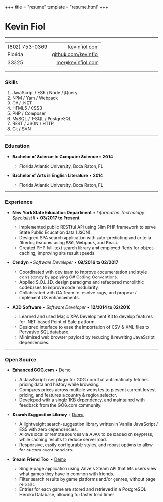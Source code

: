 +++
title = "resume"
template = "resume.html"
+++

# Kevin Fiol

---

|                   |                                                         |
|-------------------|--------------------------------------------------------:|
| (802) 753-0369    | [kevinfiol.com](https://www.kevinfiol.com)               |
| Florida           | [github.com/kevinfiol](https://www.github.com/kevinfiol) |
| 33325             | [me@kevinfiol.com](mailto:me@kevinfiol.com)       |

---

### Skills

1. JavaScript / ES6 / Node / jQuery
1. NPM / Yarn / Webpack
1. C# / .NET
1. HTML5 / CSS3
1. PHP / Composer
1. MySQL / T-SQL / PostgreSQL
1. REST / JSON / HTTP
1. Git / SVN

---

### Education

* **Bachelor of Science in Computer Science** • __2014__
    * Florida Atlantic University, Boca Raton, FL

* **Bachelor of Arts in English Literature** • __2014__
    * Florida Atlantic University, Boca Raton, FL

---

### Experience

* **New York State Education Department** • *Information Technology Specialist II* • __03/2017 to Present__
    * Implemented public RESTful API using Slim PHP framework to serve State Public Education data (JSON).
    * Designed SPA search application with auto-predicting and criteria filtering features using ES6, Webpack, and React.
    * Created PHP full-text search library and employed Redis for object-caching, improving site result speeds.

* **Cendyn** • *Software Developer* • __09/2016 to 02/2017__
    * Coordinated with dev team to improve documentation and style consistency by applying C# Coding Conventions.
    * Applied S.O.L.I.D. design paradigms and refactored monolithic codebases to improve code modularity.
    * Collaborated with QA Team to resolve bugs, and propose / implement UX enhancements.

* **AOD Software** • *Software Developer* • __12/2014 to 02/2016__
    * Learned and used Magic XPA Development Kit to develop features for .NET-based Point of Sale platform.
    * Designed interface to ease the importation of CSV & XML files to Pervasive SQL database.
    * Minimized web browser payload by reducing & rewriting JavaScript dependencies.

---

### Open Source

* **Enhanced GOG.com** • [Demo](https://github.com/kevinfiol/enhanced-gog)
    * A JavaScript user plugin for GOG.com that automatically fetches pricing data and history while browsing.
    * Compares prices across multiple websites to present current lowest pricing, and features a country & region selector.
    * Developed with a single 1KB dependency, and maintained with feedback from the GOG.com community.

* **Search Suggestion Library** • [Demo](https://kevinfiol.github.io/otto/)
    * A lightweight search-suggestion library written in Vanilla JavaScript / ES5 with zero dependencies.
    * Allows local or remote sources via AJAX to be loaded on keypress, while caching results to reduce server load.
    * Responsive, easily configurable styles, and robust options to allow for custom event handlers.

* **Steam Friend Tool** • [Demo](https://sfn.herokuapp.com/)
    * Single-page application using Valve's Steam API that lets users view what games they have in common with friends.
    * Filter search results by game platforms and/or genres, without page reloads.
    * Entries for each game are stored and retrieved in a PostgreSQL Heroku Database, allowing for faster load times.
